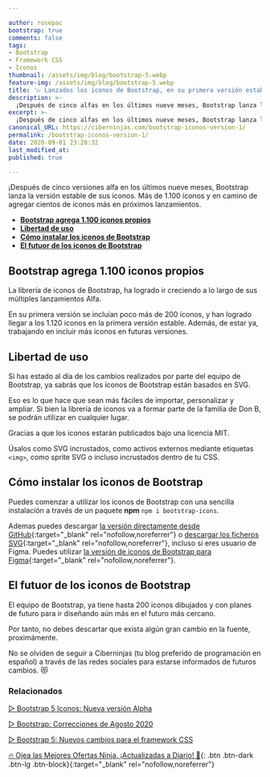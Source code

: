 ```yaml
---

author: rosepac
bootstrap: true
comments: false
tags:
- Bootstrap
- Framework CSS
- Iconos
thumbnail: /assets/img/blog/bootstrap-5.webp
feature-img: /assets/img/blog/bootstrap-5.webp
title: '▷ Lanzados los iconos de Bootstrap, en su primera versión estable'
description: >-
  ¡Después de cinco alfas en los últimos nueve meses, Bootstrap lanza la versión estable de sus iconos. Más de 1.100 íconos y en camino de agregar cientos en próximos lanzamientos menores.
excerpt: >-
  ¡Después de cinco alfas en los últimos nueve meses, Bootstrap lanza la versión estable de sus iconos. Más de 1.100 íconos y en camino de agregar cientos en próximos lanzamientos menores.
canonical_URL: https://ciberninjas.com/bootstrap-iconos-version-1/
permalink: /bootstrap-iconos-version-1/
date: 2020-09-01 23:28:32
last_modified_at: 
published: true

---
```


¡Después de cinco versiones alfa en los últimos nueve meses, Bootstrap lanza la versión estable de sus iconos. Más de 1.100 íconos y en camino de agregar cientos de iconos más en próximos lanzamientos.

- [**Bootstrap agrega 1.100 iconos propios**](#bootstrap-agrega-1100-iconos-propios)
- [**Libertad de uso**](#libertad-de-uso)
- [**Cómo instalar los iconos de Bootstrap**](#cómo-instalar-los-iconos-de-bootstrap)
- [**El futuor de los iconos de Bootstrap**](#el-futuor-de-los-iconos-de-bootstrap)

## **Bootstrap agrega 1.100 iconos propios**

La librería de iconos de Bootstrap, ha logrado ir creciendo a lo largo de sus múltiples lanzamientos Alfa.

En su primera versión se incluían poco más de 200 íconos, y han logrado llegar a los 1.120 iconos en la primera versión estable. Además, de estar ya, trabajando en incluir más iconos en futuras versiones.

## **Libertad de uso**

Si has estado al día de los cambios realizados por parte del equipo de Bootstrap, ya sabrás que los íconos de Bootstrap están basados ​​en SVG.

Eso es lo que hace que sean más fáciles de importar, personalizar y ampliar. Si bien la librería de iconos va a formar parte de la familia de Don B, se podrán utilizar en cualquier lugar.

Gracias a que los iconos estarán publicados bajo una licencia MIT.

Úsalos como SVG incrustados, como activos externos mediante etiquetas `<img>`, como sprite SVG o incluso incrustados dentro de tu CSS.

## **Cómo instalar los iconos de Bootstrap**

Puedes comenzar a utilizar los iconos de Bootstrap con una sencilla instalación a través de un paquete **npm** `npm i bootstrap-icons`.

Ademas puedes descargar [la versión directamente desde GitHub](https://github.com/twbs/icons/releases/tag/v1.0.0){:target="_blank" rel="nofollow,noreferrer"} o [descargar los ficheros SVG](https://github.com/twbs/icons/releases/download/untagged-9f0a3c3ae2b3d6aff334/bootstrap-icons-1.0.0.zip){:target="_blank" rel="nofollow,noreferrer"}, incluso si eres usuario de Figma. Puedes utilizar [la versión de iconos de Bootstrap para Figma](https://www.figma.com/file/9YmlUAwhMv99G4yP4yN7Jy/Bootstrap-Icons-v1.0.0?node-id=0%3A1){:target="_blank" rel="nofollow,noreferrer"}.

## **El futuor de los iconos de Bootstrap**

El equipo de Bootstrap, ya tiene hasta 200 iconos dibujados y con planes de futuro para ir diseñando aún más en el futuro más cercano.

Por tanto, no debes descartar que exista algún gran cambio en la fuente, proximámente.

No se olviden de seguir a Ciberninjas (tu blog preferido de programación en español) a través de las redes sociales para estarse informados de futuros cambios. 😻

### **Relacionados** <!-- omit in toc -->

[▷ Bootstrap 5 Iconos: Nueva versión Alpha](https://ciberninjas.com/bootstrap-iconos-alpha-5/)

[▷ Bootstrap: Correcciones de Agosto 2020](https://ciberninjas.com/bootstrap-correcciones-agosto/)

[▷ Bootstrap 5: Nuevos cambios para el framework CSS](https://ciberninjas.com/bootstrap-5-alpha/)

[🔥 Ojea las Mejores Ofertas Ninja, ¡Actualizadas a Diario! 🎁](https://www.amazon.es/shop/cibercursos){: .btn .btn-dark .btn-lg .btn-block}{:target="_blank" rel="nofollow,noreferrer"}
